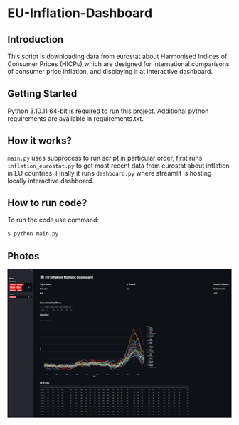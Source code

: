 # EU-Inflation-Dashboard

## Introduction
This script is downloading data from eurostat about Harmonised Indices of Consumer Prices (HICPs) which are designed for international comparisons of consumer price inflation, and displaying it at interactive dashboard.

## Getting Started
Python 3.10.11 64-bit is required to run this project.
Additional python requirements are available in requirements.txt.

## How it works?

`main.py` uses subprocess to run script in particular order, first runs `inflation_eurostat.py` to get most recent data from eurostat about inflation in EU countries. Finally it runs `dashboard.py` where streamlit is hosting locally interactive dashboard.

## How to run code?

To run the code use command:
```bash
$ python main.py
 ```

## Photos
![Dashboard](Images/Dashboard.png)
